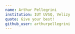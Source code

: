 ```yaml
---
name: Arthur Pellegrini
institution: IUT UVSQ, Velizy
quote: Give your best!
github_user: arthurpellegrini
---
```

